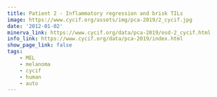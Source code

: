 ```yaml
---
title: Patient 2 - Inflammatory regression and brisk TILs
image: https://www.cycif.org/assets/img/pca-2019/2_cycif.jpg
date: '2012-01-02'
minerva_link: https://www.cycif.org/data/pca-2019/osd-2_cycif.html
info_link: https://www.cycif.org/data/pca-2019/index.html
show_page_link: false
tags:
    - MEL
    - melanoma
    - cycif
    - human
    - auto
---
```

